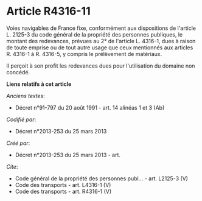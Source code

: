 # Article R4316-11

Voies navigables de France fixe, conformément aux dispositions de l'article L. 2125-3 du code général de la propriété des
personnes publiques, le montant des redevances, prévues au 2° de l'article L. 4316-1, dues à raison de toute emprise ou de
tout autre usage que ceux mentionnés aux articles R. 4316-1 à R. 4316-5, y compris le prélèvement de matériaux. 

Il perçoit à son profit les redevances dues pour l'utilisation du domaine non concédé.

**Liens relatifs à cet article**

_Anciens textes_:

  - Décret n°91-797 du 20 août 1991 - art. 14 alinéas 1 et 3 (Ab)

_Codifié par_:

  - Décret n°2013-253 du 25 mars 2013

_Créé par_:

  - Décret n°2013-253 du 25 mars 2013 - art.

_Cite_:

  - Code général de la propriété des personnes publ... - art. L2125-3 (V)
  - Code des transports - art. L4316-1 (V)
  - Code des transports - art. R4316-1 (V)
